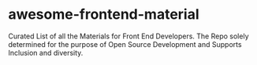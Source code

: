 # awesome-frontend-material
Curated List of all the Materials for Front End Developers. The Repo solely determined for the purpose of Open Source Development and Supports Inclusion and diversity.
